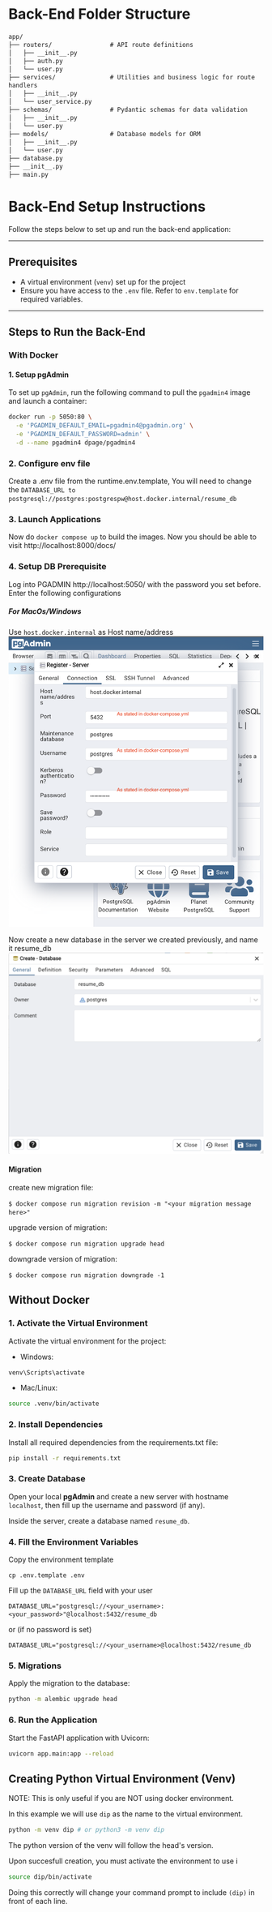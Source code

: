 # Back-End Folder Structure

```plaintext
app/
├── routers/                # API route definitions
│   ├── __init__.py
│   ├── auth.py
│   └── user.py
├── services/               # Utilities and business logic for route handlers
│   ├── __init__.py
│   └── user_service.py
├── schemas/                # Pydantic schemas for data validation
│   ├── __init__.py
│   └── user.py
├── models/                 # Database models for ORM
│   ├── __init__.py
│   └── user.py
├── database.py 
├── __init__.py
├── main.py
```

# Back-End Setup Instructions

Follow the steps below to set up and run the back-end application:

---

## **Prerequisites**

- A virtual environment (`venv`) set up for the project
- Ensure you have access to the `.env` file. Refer to `env.template` for required variables.

---

## **Steps to Run the Back-End**

### **With Docker**

#### 1. **Setup pgAdmin**

To set up `pgAdmin`, run the following command to pull the `pgadmin4` image and launch a container:

```bash
docker run -p 5050:80 \
  -e 'PGADMIN_DEFAULT_EMAIL=pgadmin4@pgadmin.org' \
  -e 'PGADMIN_DEFAULT_PASSWORD=admin' \
  -d --name pgadmin4 dpage/pgadmin4
```

### 2. Configure env file
Create a .env file from the runtime.env.template, You will need to change the `DATABASE_URL to
postgresql://postgres:postgrespw@host.docker.internal/resume_db`

### 3. Launch Applications
Now do `docker compose up` to build the images. Now you should be able to visit http://localhost:8000/docs/

### 4. Setup DB Prerequisite
Log into PGADMIN http://localhost:5050/ with the password you set before. Enter the following configurations

##### For MacOs/Windows
Use `host.docker.internal` as Host name/address
![pgadmin](img/pgadmin.png)

Now create a new database in the server we created previously, and name it resume_db
![db](img/db.png)

#### Migration
create new migration file: 

`$ docker compose run migration revision -m "<your migration message here>"`

upgrade version of migration:

`$ docker compose run migration upgrade head`

downgrade version of migration:

`$ docker compose run migration downgrade -1`


## Without Docker
### 1. Activate the Virtual Environment
Activate the virtual environment for the project:

- Windows: 
```bash
venv\Scripts\activate
```
- Mac/Linux: 
```bash
source .venv/bin/activate
```
### 2. Install Dependencies
Install all required dependencies from the requirements.txt file:

```bash
pip install -r requirements.txt
```

### 3. Create Database
Open your local **pgAdmin** and create a new server with hostname ```localhost```, then fill up the username and password (if any).

Inside the server, create a database named ```resume_db```.

### 4. Fill the Environment Variables
Copy the environment template
```
cp .env.template .env
```
Fill up the ```DATABASE_URL``` field with your user
```
DATABASE_URL="postgresql://<your_username>:<your_password>"@localhost:5432/resume_db
```
or (if no password is set)
```
DATABASE_URL="postgresql://<your_username>@localhost:5432/resume_db
```

### 5. Migrations
Apply the migration to the database:

```bash
python -m alembic upgrade head
```

### 6. Run the Application
Start the FastAPI application with Uvicorn:
```bash
uvicorn app.main:app --reload
```

## Creating Python Virtual Environment (Venv)
NOTE: This is only useful if you are NOT using docker environment.

In this example we will use ```dip``` as the name to the virtual environment.

``` bash
python -m venv dip # or python3 -m venv dip
```
The python version of the venv will follow the head's version.

Upon succesfull creation, you must activate the environment to use i
```bash
source dip/bin/activate
```

Doing this correctly will change your command prompt to include ```(dip)``` in front of each line.